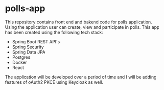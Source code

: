 # polls-app
This repository contains front end and bakend code for polls application. Using the application user can create, view and participate in polls. This app has been created using the following tech stack:

- Spring Boot REST API's
- Spring Security
- Spring Data JPA
- Postgres
- Docker
- React

The application will be developed over a period of time and I will be adding features of oAuth2 PKCE using Keycloak as well.
